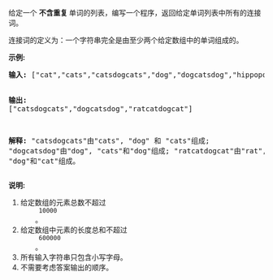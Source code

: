 <html>
 <body>
  <p>
   给定一个
   <strong>
    不含重复
   </strong>
   单词的列表，编写一个程序，返回给定单词列表中所有的连接词。
  </p>
  <p>
   连接词的定义为：一个字符串完全是由至少两个给定数组中的单词组成的。
  </p>
  <p>
   <strong>
    示例:
   </strong>
  </p>
  <pre>
<strong>输入:</strong> ["cat","cats","catsdogcats","dog","dogcatsdog","hippopotamuses","rat","ratcatdogcat"]

<strong>输出:</strong> ["catsdogcats","dogcatsdog","ratcatdogcat"]

<strong>解释:</strong> "catsdogcats"由"cats", "dog" 和 "cats"组成; 
     "dogcatsdog"由"dog", "cats"和"dog"组成; 
     "ratcatdogcat"由"rat", "cat", "dog"和"cat"组成。
</pre>
  <p>
   <strong>
    说明:
   </strong>
  </p>
  <ol>
   <li>
    给定数组的元素总数不超过
    <code>
     10000
    </code>
    。
   </li>
   <li>
    给定数组中元素的长度总和不超过
    <code>
     600000
    </code>
    。
   </li>
   <li>
    所有输入字符串只包含小写字母。
   </li>
   <li>
    不需要考虑答案输出的顺序。
   </li>
  </ol>
 </body>
</html>